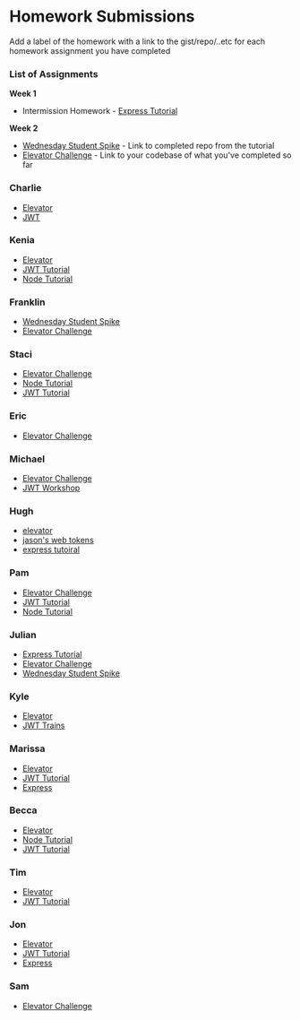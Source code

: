 # Homework Submissions

Add a label of the homework with a link to the gist/repo/..etc for each homework assignment you have completed

### List of Assignments

**Week 1**

* Intermission Homework - [Express Tutorial](https://www.tutorialspoint.com/nodejs/nodejs_express_framework.htm)

**Week 2**

* [Wednesday Student Spike](http://frontend.turing.io/lessons/security-with-jwts.html) - Link to completed repo from the tutorial
* [Elevator Challenge](https://github.com/turingschool-examples/elevator-challenge) - Link to your codebase of what you've completed so far


### Charlie

* [Elevator](https://github.com/dunncl15/elevator-challenge)
* [JWT](https://github.com/dunncl15/JWT-workshop)

### Kenia

* [Elevator](https://github.com/kfarias/elevator-challenge)
* [JWT Tutorial](https://github.com/kfarias/jwt-turorial)
* [Node Tutorial](https://github.com/kfarias/node-tutorial)

### Franklin

* [Wednesday Student Spike](https://github.com/Obleo33/jwt-tutorial)
* [Elevator Challenge](https://github.com/Obleo33/elevator)

### Staci

* [Elevator Challenge](https://github.com/stacimcwilliams/elevator_challenge)
* [Node Tutorial](https://github.com/stacimcwilliams/prework_node_tutorial)
* [JWT Tutorial](https://github.com/stacimcwilliams/jwt-tutorial)

### Eric

* [Elevator Challenge](https://github.com/esayler/elevator)

### Michael

* [Elevator Challenge](https://github.com/Mickyfen17/elevator-challenge)
* [JWT Workshop](https://github.com/Mickyfen17/JWT-workshop)

### Hugh

* [elevator](https://github.com/hmorri32/elevator-algorithm)
* [jason's web tokens](https://github.com/hmorri32/jwt-trains)
* [express tutoiral](https://github.com/hmorri32/m4-pw-express)

### Pam

* [Elevator Challenge](https://github.com/thatPamIAm/elevator-challenge)
* [JWT Tutorial](https://github.com/thatPamIAm/jwt-tutorial)
* [Node Tutorial](https://github.com/thatPamIAm/node-express-prework)



### Julian

* [Express Tutorial](https://github.com/juliankyer/node-prework)
* [Elevator Challenge](https://github.com/juliankyer/elevator-challenge)
* [Wednesday Student Spike](https://github.com/juliankyer/jwt-tutorial)

### Kyle

* [Elevator](https://github.com/zkc/elevator-challange)
* [JWT Trains](https://github.com/zkc/jwt-trains)

### Marissa

* [Elevator](https://github.com/marissa27/elevator-challenge)
* [JWT Tutorial](https://github.com/marissa27/jwt-tut)
* [Express](https://github.com/marissa27/express-tutorial)

### Becca

* [Elevator](https://github.com/becs919/elevator)
* [Node Tutorial](https://github.com/becs919/prework)
* [JWT Tutorial](https://github.com/becs919/jwt-tutorial)


### Tim

* [Elevator](https://github.com/tbrandle/Elevator)
* [JWT Tutorial](https://github.com/tbrandle/Train)

### Jon

* [Elevator](https://github.com/ActionJonny/elevator)
* [JWT Tutorial](https://github.com/ActionJonny/jwt-tutorial)
* [Express](https://github.com/ActionJonny/express-workshop)

### Sam

* [Elevator Challenge](https://github.com/sljohnson32/elevator-challenge)
